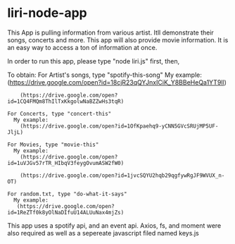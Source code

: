 # liri-node-app

This App is pulling information from various artist. Itll demonstrate their songs, concerts and more. This app will also provide movie information. It is an easy way to access a ton of information at once.

In order to run this app, please type "node liri.js" first, then,

To obtain:
    For Artist's songs, type "spotify-this-song"
      My example:
        (https://drive.google.com/open?id=18cjR23qQYJnxICiK_Y8BBeHeQa1YT9ll)

        (https://drive.google.com/open?id=1CQ4FMQm8ThIlTxKkgolwNaBZZwHs3tqR)

    For Concerts, type "concert-this"
      My example:
        (https://drive.google.com/open?id=1OfKpaehq9-yCNN5GVcSRUjMP5UF-JljL)

    For Movies, type "movie-this"
      My example:
        (https://drive.google.com/open?id=1uVJGv57rTR_HIbqV3feygOvumASW2fW0)

        (https://drive.google.com/open?id=1jvcSQYU2hqb29qgfywRgJF9WVUX_n-OT)

    For random.txt, type "do-what-it-says"
      My example:
       (https://drive.google.com/open?id=1ReZTf0k8yOlNaDIfuU14ALUuNax4mjZs)


This app uses a spotify api, and an event api. Axios, fs, and moment were also required as well as a sepereate javascript filed named keys.js


